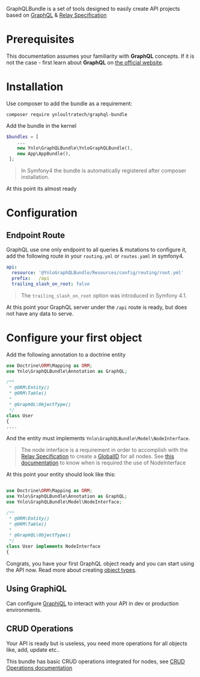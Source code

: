 GraphQLBundle is a set of tools designed to easily create API projects based on [GraphQL](https://graphql.org/) & [Relay Specification](http://facebook.github.io/relay/docs/en/graphql-relay-specification.html)

# Prerequisites

This documentation assumes your familiarity with **GraphQL** concepts. 
If it is not the case - first learn about **GraphQL** on [the official website](http://graphql.org/learn/).

# Installation

Use composer to add the bundle as a requirement:

`composer require ynloultratech/graphql-bundle`

Add the bundle in the kernel

````php    
$bundles = [
    ...
    new Ynlo\GraphQLBundle\YnloGraphQLBundle(),
    new App\AppBundle(),
 ];
````

> In Symfony4 the bundle is automatically registered after composer installation.

At this point its almost ready

# Configuration
     
## Endpoint Route

GraphQL use one only endpoint to all queries & mutations to configure it, add the following route in your `routing.yml` or `routes.yaml` in symfony4.

````yaml    
api:
  resource: '@YnloGraphQLBundle/Resources/config/routing/root.yml'
  prefix:   /api
  trailing_slash_on_root: false
````

> The `trailing_slash_on_root` option was introduced in Symfony 4.1.
     
At this point your GraphQL server under the `/api` route is ready, but does not have any data to serve.
  
# Configure your first object
  
Add the following annotation to a doctrine entity

````php
use Doctrine\ORM\Mapping as ORM;
use Ynlo\GraphQLBundle\Annotation as GraphQL;

/**
 * @ORM\Entity()
 * @ORM\Table()
 *
 * @GraphQL\ObjectType()
 */
class User
{
....
````

And the entity must implements `Ynlo\GraphQLBundle\Model\NodeInterface`.

> The node interface is a requirement in order to accomplish 
with the [Relay Specification](https://facebook.github.io/relay/) 
to create a [GlobalID](https://facebook.github.io/relay/docs/en/graphql-object-identification.html) for all nodes.
See [this documentation](08_Reference/01_Object_ID.md) to know when is required the use of NodeInterface

At this point your entity should look like this:

````php

use Doctrine\ORM\Mapping as ORM;
use Ynlo\GraphQLBundle\Annotation as GraphQL;
use Ynlo\GraphQLBundle\Model\NodeInterface;

/**
 * @ORM\Entity()
 * @ORM\Table()
 *
 * @GraphQL\ObjectType()
 */
class User implements NodeInterface
{
````

Congrats, you have your first GraphQL object ready and you can start using the API now. 
Read more about creating [object types](03_Type_Definitions/00_Type_System.md).

## Using GraphiQL

Can configure [GraphiQL](05_GraphiQL/01_Installation.md) to interact with your API in dev or production environments.

## CRUD Operations

Your API is ready but is useless, you need more operations for all objects like, add, update etc..

This bundle has basic CRUD operations integrated for nodes, see [CRUD Operations documentation](02_Crud_Operations/00_Overview.md)
